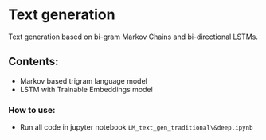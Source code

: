 # Text generation
Text generation based on bi-gram Markov Chains and bi-directional LSTMs.

## Contents:
* Markov based trigram language model
* LSTM with Trainable Embeddings model

### How to use:
* Run all code in jupyter notebook `LM_text_gen_traditional\&deep.ipynb`
